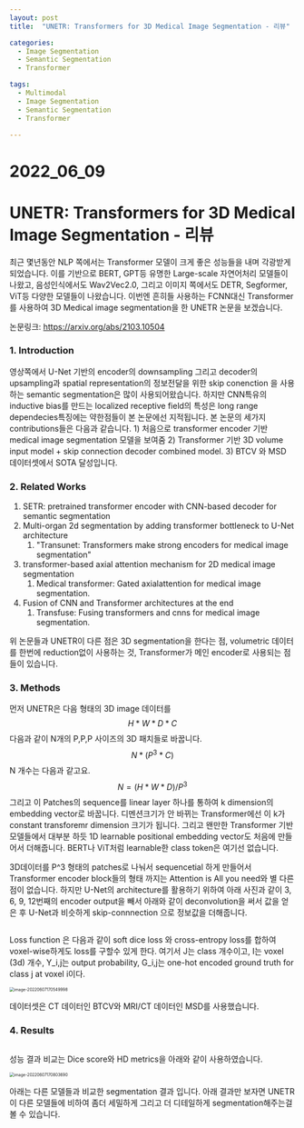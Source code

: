 ```yaml
---
layout: post
title:  "UNETR: Transformers for 3D Medical Image Segmentation - 리뷰"

categories:
  - Image Segmentation
  - Semantic Segmentation
  - Transformer

tags:
  - Multimodal
  - Image Segmentation
  - Semantic Segmentation
  - Transformer

---
```


# 2022_06_09

# UNETR: Transformers for 3D Medical Image Segmentation - 리뷰

최근 몇년동안 NLP 쪽에서는 Transformer 모델이 크게 좋은 성능들을 내며 각광받게 되었습니다. 이를 기반으로 BERT, GPT등 유명한 Large-scale 자연어처리 모델들이 나왔고, 음성인식에서도 Wav2Vec2.0, 그리고 이미지 쪽에서도 DETR, Segformer, ViT등 다양한 모델들이 나왔습니다. 이번엔 흔히들 사용하는 FCNN대신 Transformer를 사용하여 3D Medical image segmentation을 한 UNETR 논문을 보겠습니다.

논문링크: https://arxiv.org/abs/2103.10504

### 1. Introduction

영상쪽에서 U-Net 기반의 encoder의 downsampling 그리고 decoder의 upsampling과 spatial representation의 정보전달을 위한 skip conenction 을 사용하는 semantic segmentation은 많이 사용되어왔습니다. 하지만 CNN특유의 inductive bias를 만드는 localized receptive field의 특성은 long range dependecies특징에는 약한점들이 본 논문에선 지적됩니다. 본 논문의 세가지 contributions들은 다음과 같습니다. 1) 처음으로 transformer encoder 기반 medical image segmentation 모델을 보여줌 2) Transformer 기반 3D volume input model + skip connection decoder combined model. 3) BTCV 와 MSD 데이터셋에서 SOTA 달성입니다. 

### 2. Related Works

1. SETR: pretrained transformer encoder with CNN-based decoder for semantic segmentation
2. Multi-organ 2d segmentation by adding transformer bottleneck to U-Net architecture
   1. "Transunet: Transformers make strong encoders for medical image segmentation"
3. transformer-based axial attention mechanism for 2D medical image segmentation
   1. Medical transformer: Gated axialattention for medical image segmentation.
4. Fusion of CNN and Transformer architectures at the end
   1. Transfuse: Fusing transformers and cnns for medical image segmentation.

위 논문들과 UNETR이 다른 점은 3D segmentation을 한다는 점, volumetric 데이터를 한번에 reduction없이 사용하는 것, Transformer가 메인 encoder로 사용되는 점들이 있습니다.

### 3. Methods

먼저 UNETR은 다음 형태의 3D image 데이터를 
$$
H * W * D * C
$$
다음과 같이 N개의 P,P,P 사이즈의 3D 패치들로 바꿉니다.
$$
N * (P^3 * C)
$$
N 개수는 다음과 같고요.
$$
N = (H * W * D) / P^3
$$
그리고 이 Patches의 sequence를 linear layer 하나를 통하여 k dimension의 embedding vector로 바꿉니다. 디멘션크기가 안 바뀌는 Transformer에선 이 k가 constant transforemr dimension 크기가 됩니다. 그리고 왠만한 Transformer 기반 모델들에서 대부분 하듯 1D learnable positional embedding vector도 처음에 만들어서 더해줍니다. BERT나 ViT처럼 learnable한 class token은 여기선 없습니다.

3D데이터를 P^3 형태의 patches로 나눠서 sequencetial 하게 만들어서 Transformer encoder block들의 형태 까지는 Attention is All you need와 별 다른점이 없습니다. 하지만 U-Net의 architecture를 활용하기 위하여 아래 사진과 같이 3, 6, 9, 12번째의 encoder output을 빼서 아래와 같이 deconvolution을 써서 값을 얻은 후 U-Net과 비슷하게 skip-connnection 으로 정보값을 더해줍니다.


<img src="{{ site.url }}{{ site.baseurl }}/assets/images/image-20220604182037877.png" alt="">

Loss function 은 다음과 같이 soft dice loss 와 cross-entropy loss를 합하여 voxel-wise하게도 loss를 구할수 있게 한다. 여기서 J는 class 개수이고, I는 voxel (3d) 개수, Y_i,j는 output probability, G_i,j는 one-hot encoded ground truth for class j at voxel i이다.

<img src="{{ site.url }}{{ site.baseurl }}/assets/images/image-20220607170549998.png" alt="image-20220607170549998" style="zoom:50%;" />

데이터셋은 CT 데이터인 BTCV와 MRI/CT 데이터인 MSD를 사용했습니다.



### 4. Results

<img src="{{ site.url }}{{ site.baseurl }}/assets/images/image-20220607170709705.png" alt="">

성능 결과 비교는 Dice score와 HD metrics을 아래와 같이 사용하였습니다.

<img src="{{ site.url }}{{ site.baseurl }}/assets/images/image-20220607170803690.png" alt="image-20220607170803690" style="zoom:50%;" />

아래는 다른 모델들과 비교한 segmentation 결과 입니다. 아래 결과만 보자면 UNETR이 다른 모델들에 비하여 좀더 세밀하게 그리고 더 디테일하게 segmentation해주는걸 볼 수 있습니다.

<img src="{{ site.url }}{{ site.baseurl }}/assets/images/image-20220607170832864.png" alt="">

<img src="{{ site.url }}{{ site.baseurl }}/assets/images/image-20220607170848848.png" alt="">

